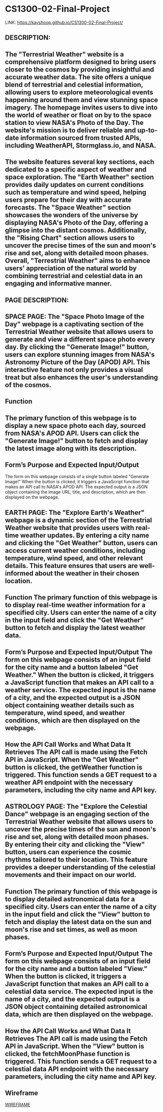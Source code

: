 # CS1300-02-Final-Project
LINK: https://kayshoop.github.io/CS1300-02-Final-Project/

## DESCRIPTION: 

## The "Terrestrial Weather" website is a comprehensive platform designed to bring users closer to the cosmos by providing insightful and accurate weather data. The site offers a unique blend of terrestrial and celestial information, allowing users to explore meteorological events happening around them and view stunning space imagery. The homepage invites users to dive into the world of weather or float on by to the space station to view NASA's Photo of the Day. The website's mission is to deliver reliable and up-to-date information sourced from trusted APIs, including WeatherAPI, Stormglass.io, and NASA.

## The website features several key sections, each dedicated to a specific aspect of weather and space exploration. The "Earth Weather" section provides daily updates on current conditions such as temperature and wind speed, helping users prepare for their day with accurate forecasts. The "Space Weather" section showcases the wonders of the universe by displaying NASA's Photo of the Day, offering a glimpse into the distant cosmos. Additionally, the "Rising Chart" section allows users to uncover the precise times of the sun and moon's rise and set, along with detailed moon phases. Overall, "Terrestrial Weather" aims to enhance users' appreciation of the natural world by combining terrestrial and celestial data in an engaging and informative manner.

## PAGE DESCRIPTION: 

## SPACE PAGE: The "Space Photo Image of the Day" webpage is a captivating section of the Terrestrial Weather website that allows users to generate and view a different space photo every day. By clicking the "Generate Image!" button, users can explore stunning images from NASA's Astronomy Picture of the Day (APOD) API. This interactive feature not only provides a visual treat but also enhances the user's understanding of the cosmos.

## Function
## The primary function of this webpage is to display a new space photo each day, sourced from NASA's APOD API. Users can click the "Generate Image!" button to fetch and display the latest image along with its description.

## Form’s Purpose and Expected Input/Output
The form on this webpage consists of a single button labeled "Generate Image!" When the button is clicked, it triggers a JavaScript function that makes an API call to NASA's APOD API. The expected output is a JSON object containing the image URL, title, and description, which are then displayed on the webpage.

## EARTH PAGE: The "Explore Earth's Weather" webpage is a dynamic section of the Terrestrial Weather website that provides users with real-time weather updates. By entering a city name and clicking the "Get Weather" button, users can access current weather conditions, including temperature, wind speed, and other relevant details. This feature ensures that users are well-informed about the weather in their chosen location.

## Function The primary function of this webpage is to display real-time weather information for a specified city. Users can enter the name of a city in the input field and click the "Get Weather" button to fetch and display the latest weather data.

## Form’s Purpose and Expected Input/Output The form on this webpage consists of an input field for the city name and a button labeled "Get Weather." When the button is clicked, it triggers a JavaScript function that makes an API call to a weather service. The expected input is the name of a city, and the expected output is a JSON object containing weather details such as temperature, wind speed, and weather conditions, which are then displayed on the webpage.

## How the API Call Works and What Data It Retrieves The API call is made using the Fetch API in JavaScript. When the "Get Weather" button is clicked, the getWeather function is triggered. This function sends a GET request to a weather API endpoint with the necessary parameters, including the city name and API key.

## ASTROLOGY PAGE: The "Explore the Celestial Dance" webpage is an engaging section of the Terrestrial Weather website that allows users to uncover the precise times of the sun and moon's rise and set, along with detailed moon phases. By entering their city and clicking the "View" button, users can experience the cosmic rhythms tailored to their location. This feature provides a deeper understanding of the celestial movements and their impact on our world.

## Function The primary function of this webpage is to display detailed astronomical data for a specified city. Users can enter the name of a city in the input field and click the "View" button to fetch and display the latest data on the sun and moon's rise and set times, as well as moon phases.

## Form’s Purpose and Expected Input/Output The form on this webpage consists of an input field for the city name and a button labeled "View." When the button is clicked, it triggers a JavaScript function that makes an API call to a celestial data service. The expected input is the name of a city, and the expected output is a JSON object containing detailed astronomical data, which are then displayed on the webpage.

## How the API Call Works and What Data It Retrieves The API call is made using the Fetch API in JavaScript. When the "View" button is clicked, the fetchMoonPhase function is triggered. This function sends a GET request to a celestial data API endpoint with the necessary parameters, including the city name and API key.

## Wireframe
[WIREFRAME](https://docs.google.com/document/d/1Ll4XEqnnVFOQpKfK28jDxNyDKMw1dzxCR00BewqDOTs/edit?tab=t.0)

